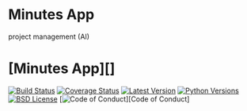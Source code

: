 # Minutes App
project management (AI)

[Minutes App][]
===================

[![Build Status](http://img.shields.io/travis/Python-Markdown/markdown.svg)](https://travis-ci.org/Python-Markdown/markdown)
[![Coverage Status](https://codecov.io/gh/Python-Markdown/markdown/branch/master/graph/badge.svg)](https://codecov.io/gh/Python-Markdown/markdown)
[![Latest Version](http://img.shields.io/pypi/v/Markdown.svg)](http://pypi.python.org/pypi/Markdown)
[![Python Versions](http://img.shields.io/pypi/pyversions/Markdown.svg)](http://pypi.python.org/pypi/Markdown)
[![BSD License](http://img.shields.io/badge/license-BSD-yellow.svg)](http://opensource.org/licenses/BSD-3-Clause)
[![Code of Conduct](https://img.shields.io/badge/code%20of%20conduct-contributor%20covenant-green.svg?style=flat-square)][Code of Conduct]
